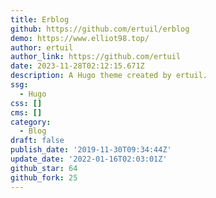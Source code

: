```yaml
---
title: Erblog
github: https://github.com/ertuil/erblog
demo: https://www.elliot98.top/
author: ertuil
author_link: https://github.com/ertuil
date: 2023-11-28T02:12:15.671Z
description: A Hugo theme created by ertuil.
ssg:
  - Hugo
css: []
cms: []
category:
  - Blog
draft: false
publish_date: '2019-11-30T09:34:44Z'
update_date: '2022-01-16T02:03:01Z'
github_star: 64
github_fork: 25
---
```

